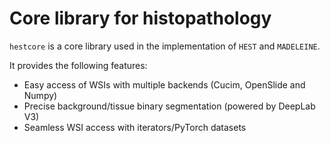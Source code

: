 # Core library for histopathology


`hestcore` is a core library used in the implementation of `HEST` and `MADELEINE`.

It provides the following features:

- Easy access of WSIs with multiple backends (Cucim, OpenSlide and Numpy)
- Precise background/tissue binary segmentation (powered by DeepLab V3)
- Seamless WSI access with iterators/PyTorch datasets
